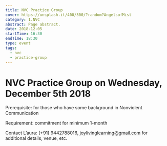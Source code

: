 ```yaml
---
title: NVC Practice Group
cover: https://unsplash.it/400/300/?random?AngelsofMist
category: 1.NVC
abstract: Page abstract.
date: 2018-12-05
startTime: 16:30
endTime: 18:30
type: event
tags:
  - nvc
  - practice-group
---
```


# NVC Practice Group on Wednesday, December 5th 2018

Prerequisite: for those who have some background in Nonviolent Communication

Requirement: commitment for minimum 1-month

Contact L’aura: (+91) 9442788016, joylivinglearning@gmail.com for additional details, venue, etc.

